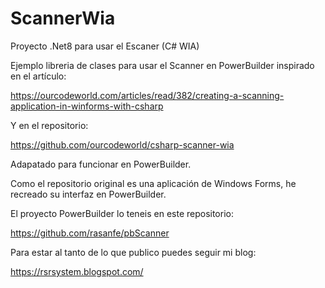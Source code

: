 # ScannerWia
Proyecto .Net8 para usar el Escaner (C# WIA)

Ejemplo libreria de clases para usar el Scanner en PowerBuilder inspirado en el artículo:

https://ourcodeworld.com/articles/read/382/creating-a-scanning-application-in-winforms-with-csharp

Y en el repositorio:

https://github.com/ourcodeworld/csharp-scanner-wia

Adapatado para funcionar en PowerBuilder.

Como el repositorio original es una aplicación de Windows Forms, he recreado su interfaz en PowerBuilder. 

El proyecto PowerBuilder lo teneis en este repositorio:

https://github.com/rasanfe/pbScanner

Para estar al tanto de lo que publico puedes seguir mi blog:

https://rsrsystem.blogspot.com/


